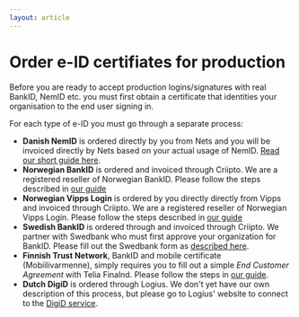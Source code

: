```yaml
---
layout: article
---
```


# Order e-ID certifiates for production

Before you are ready to accept production logins/signatures with real BankID, NemID etc. you must first obtain a certificate that identities your organisation to the end user signing in.

For each type of e-ID you must go through a separate process:

- **Danish NemID** is ordered directly by you from Nets and you will be invoiced directly by Nets based on your actual usage of NemID. [Read our short guide here](/eid-specifics/order-dk-nemid).
- **Norwegian BankID** is ordered and invoiced through Criipto. We are a registered reseller of Norwegian BankID. Please follow the steps described in [our guide](/eid-specifics/order-no-bankid)
- **Norwegian Vipps Login** is ordered by you directly directly from Vipps and invoiced through Criipto. We are a registered reseller of Norwegian Vipps Login. Please follow the steps described in [our guide](/eid-specifics/order-no-vipps)
- **Swedish BankID** is ordered through and invoiced through Criipto. We partner with Swedbank who must first approve your organization for BankID. Please fill out the Swedbank form as [described here](/eid-specifics/order-se-bankid/).
- **Finnish Trust Network**, BankID and mobile certificate (Mobiilivarmenne), simply requires you to fill out a simple *End Customer Agreement* with Telia Finalnd. Please follow the steps in [our guide](/eid-specifics/order-fi-bankid/).
- **Dutch DigiD** is ordered through Logius. We don't yet have our own description of this process, but please go to Logius' website to connect to the [DigiD service](https://logius.nl/diensten/digid/aansluiten-op-digid).
